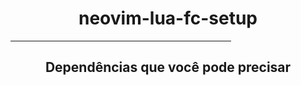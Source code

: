 <h1 align="center">neovim-lua-fc-setup</h1>
<hr size="10" width="70%">
<h2 align="center">Dependências que você pode precisar</h2>
<p align="center">
  
</p>
